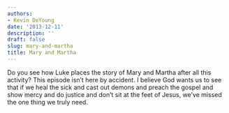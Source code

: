 ```yaml
---
authors:
- Kevin DeYoung
date: '2013-12-11'
description: ''
draft: false
slug: mary-and-martha
title: Mary and Martha
---
```


Do you see how Luke places the story of Mary and Martha after all this activity? This episode isn’t here by accident. I believe God wants us to see that if we heal the sick and cast out demons and preach the gospel and show mercy and do justice and don’t sit at the feet of Jesus, we’ve missed the one thing we truly need.